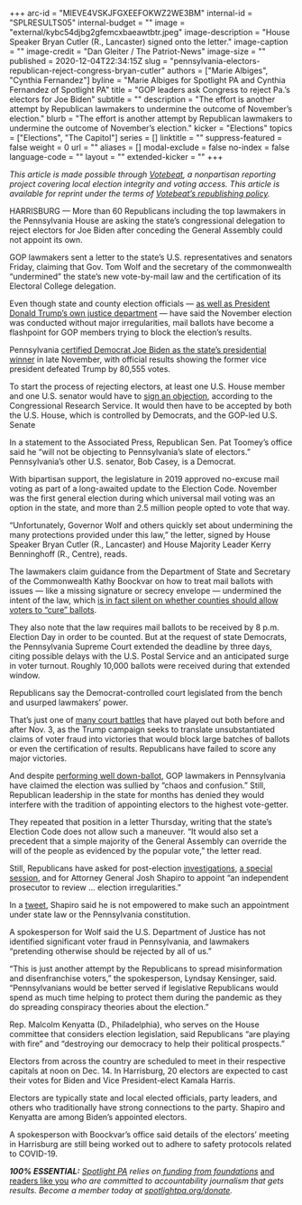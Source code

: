 +++
arc-id = "MIEVE4VSKJFGXEEFOKWZ2WE3BM"
internal-id = "SPLRESULTS05"
internal-budget = ""
image = "external/kybc54djbg2gfemcxbaeawtbtr.jpeg"
image-description = "House Speaker Bryan Cutler (R., Lancaster) signed onto the letter."
image-caption = ""
image-credit = "Dan Gleiter / The Patriot-News"
image-size = ""
published = 2020-12-04T22:34:15Z
slug = "pennsylvania-electors-republican-reject-congress-bryan-cutler"
authors = ["Marie Albiges", "Cynthia Fernandez"]
byline = "Marie Albiges for Spotlight PA and Cynthia Fernandez of Spotlight PA"
title = "GOP leaders ask Congress to reject Pa.’s electors for Joe Biden"
subtitle = ""
description = "The effort is another attempt by Republican lawmakers to undermine the outcome of November’s election."
blurb = "The effort is another attempt by Republican lawmakers to undermine the outcome of November’s election."
kicker = "Elections"
topics = ["Elections", "The Capitol"]
series = []
linktitle = ""
suppress-featured = false
weight = 0
url = ""
aliases = []
modal-exclude = false
no-index = false
language-code = ""
layout = ""
extended-kicker = ""
+++

<i>This article is made possible through </i><a href="http://votebeat.org/"><i>Votebeat</i></a><i>, a nonpartisan reporting project covering local election integrity and voting access. This article is available for reprint under the terms of </i><a href="https://www.votebeat.org/pages/republishing"><i>Votebeat’s republishing policy</i></a><i>.</i>

HARRISBURG — More than 60 Republicans including the top lawmakers in the Pennsylvania House are asking the state’s congressional delegation to reject electors for Joe Biden after conceding the General Assembly could not appoint its own.

GOP lawmakers sent a letter to the state’s U.S. representatives and senators Friday, claiming that Gov. Tom Wolf and the secretary of the commonwealth “undermined” the state’s new vote-by-mail law and the certification of its Electoral College delegation.

Even though state and county election officials — <a href="https://apnews.com/article/barr-no-widespread-election-fraud-b1f1488796c9a98c4b1a9061a6c7f49d">as well as President Donald Trump’s own justice department</a> — have said the November election was conducted without major irregularities, mail ballots have become a flashpoint for GOP members trying to block the election’s results.

Pennsylvania <a href="https://lesspage.com/news/2020/11/joe-biden-pennsylvania-winner-certification-final-results/">certified Democrat Joe Biden as the state’s presidential winner</a> in late November, with official results showing the former vice president defeated Trump by 80,555 votes.

To start the process of rejecting electors, at least one U.S. House member and one U.S. senator would have to <a href="https://crsreports.congress.gov/product/pdf/RL/RL32717/12">sign an objection</a>, according to the Congressional Research Service. It would then have to be accepted by both the U.S. House, which is controlled by Democrats, and the GOP-led U.S. Senate

In a statement to the Associated Press, Republican Sen. Pat Toomey’s office said he “will not be objecting to Pennsylvania’s slate of electors.” Pennsylvania’s other U.S. senator, Bob Casey, is a Democrat.

<script src="https://lesspage.com/embed.js" async></script><div data-spl-embed-version="1" data-spl-src="https://lesspage.com/embeds/donate/?teaser_text=Spotlight%20PA%20provides%20essential%2C%20public-service%20journalism%20thanks%20to%20readers%20like%20you.%20%3Cb%3EBecome%20a%20member%20today%20with%20a%20gift%20of%20%2415%2Fmonth%20or%20more%20and%20receive%20our%20exclusive%20Pennsylvania%20tote%20bag.%3C%2Fb%3E&cta_text=YES%2C%20COUNT%20ME%20IN&eyebrow_text=BECOME%20A%20MEMBER"></div>

With bipartisan support, the legislature in 2019 approved no-excuse mail voting as part of a long-awaited update to the Election Code. November was the first general election during which universal mail voting was an option in the state, and more than 2.5 million people opted to vote that way.

“Unfortunately, Governor Wolf and others quickly set about undermining the many protections provided under this law,” the letter, signed by House Speaker Bryan Cutler (R., Lancaster) and House Majority Leader Kerry Benninghoff (R., Centre), reads.

The lawmakers claim guidance from the Department of State and Secretary of the Commonwealth Kathy Boockvar on how to treat mail ballots with issues — like a missing signature or secrecy envelope — undermined the intent of the law, which <a href="https://lesspage.com/news/2020/12/pennsylvania-election-2020-act-77-mail-voting-republican-audit/">is in fact silent on whether counties should allow voters to “cure” ballots</a>.

They also note that the law requires mail ballots to be received by 8 p.m. Election Day in order to be counted. But at the request of state Democrats, the Pennsylvania Supreme Court extended the deadline by three days, citing possible delays with the U.S. Postal Service and an anticipated surge in voter turnout. Roughly 10,000 ballots were received during that extended window.

Republicans say the Democrat-controlled court legislated from the bench and usurped lawmakers’ power.

That’s just one of <a href="https://www.inquirer.com/news/trump-lawsuits-pennsylvania-election-results-supreme-court-federal-judge-20201116.html">many court battles</a> that have played out both before and after Nov. 3, as the Trump campaign seeks to translate unsubstantiated claims of voter fraud into victories that would block large batches of ballots or even the certification of results. Republicans have failed to score any major victories.

And despite <a href="https://lesspage.com/news/2020/11/pennsylvania-election-2020-house-senate-legislature-flip/">performing well down-ballot</a>, GOP lawmakers in Pennsylvania have claimed the election was sullied by “chaos and confusion.” Still, Republican leadership in the state for months has denied they would interfere with the tradition of appointing electors to the highest vote-getter.

They repeated that position in a letter Thursday, writing that the state’s Election Code does not allow such a maneuver. “It would also set a precedent that a simple majority of the General Assembly can override the will of the people as evidenced by the popular vote,” the letter read.

Still, Republicans have asked for post-election <a href="https://lesspage.com/news/2020/10/pa-election-integrity-committee-house-republicans-democrats-voting/">investigations</a>, <a href="http://www.pahousegopnews.com/Broadcast/ViewBroadcastV2.ashx?%252fJWN6tSbSGykwu0Nl0MzXmsrpG0Sv9vLac%252bECSB53yzp0eIWYAn02g%253d%253d">a special session</a>, and for Attorney General Josh Shapiro to appoint “an independent prosecutor to review ... election irregularities.”

In a <a href="https://twitter.com/PAAttorneyGen/status/1335009050921209857">tweet</a>, Shapiro said he is not empowered to make such an appointment under state law or the Pennsylvania constitution.

<script src="https://lesspage.com/embed.js" async></script><div data-spl-embed-version="1" data-spl-src="https://lesspage.com/embeds/newsletter/"></div>

A spokesperson for Wolf said the U.S. Department of Justice has not identified significant voter fraud in Pennsylvania, and lawmakers “pretending otherwise should be rejected by all of us.”

“This is just another attempt by the Republicans to spread misinformation and disenfranchise voters,” the spokesperson, Lyndsay Kensinger, said. “Pennsylvanians would be better served if legislative Republicans would spend as much time helping to protect them during the pandemic as they do spreading conspiracy theories about the election.”

Rep. Malcolm Kenyatta (D., Philadelphia), who serves on the House committee that considers election legislation, said Republicans “are playing with fire” and “destroying our democracy to help their political prospects.”

Electors from across the country are scheduled to meet in their respective capitals at noon on Dec. 14. In Harrisburg, 20 electors are expected to cast their votes for Biden and Vice President-elect Kamala Harris.

Electors are typically state and local elected officials, party leaders, and others who traditionally have strong connections to the party. Shapiro and Kenyatta are among Biden’s appointed electors.

A spokesperson with Boockvar’s office said details of the electors’ meeting in Harrisburg are still being worked out to adhere to safety protocols related to COVID-19.

<i><b>100% ESSENTIAL:</b></i><i> </i><a href="https://lesspage.com/"><i>Spotlight PA</i></a><i> relies on</i><a href="https://lesspage.com/support"><i> funding from foundations</i></a><i> </i><a href="https://lesspage.com/support">and readers like you</a><i> who are committed to accountability journalism that gets results. Become a member today at </i><a href="http://checkout.fundjournalism.org/memberform?org_id=spotlightpa&campaign=701f4000000TVuIAAW"><i>spotlightpa.org/donate</i></a><i>.</i>
